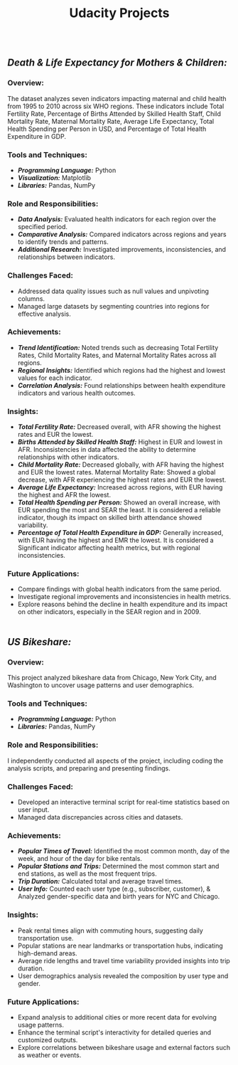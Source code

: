 # <center> Udacity Projects </center>
<br><br>
## ***Death & Life Expectancy for Mothers & Children:***
### Overview:
The dataset analyzes seven indicators impacting maternal and child health from 1995 to 2010 across six
WHO regions. These indicators include Total Fertility Rate, Percentage of Births Attended by Skilled Health
Staff, Child Mortality Rate, Maternal Mortality Rate, Average Life Expectancy, Total Health Spending per
Person in USD, and Percentage of Total Health Expenditure in GDP.
### Tools and Techniques:
- ***Programming Language:*** Python
- ***Visualization:*** Matplotlib
- ***Libraries:*** Pandas, NumPy
### Role and Responsibilities:
- ***Data Analysis:*** Evaluated health indicators for each region over the specified period.
- ***Comparative Analysis:*** Compared indicators across regions and years to identify trends and patterns.
- ***Additional Research:*** Investigated improvements, inconsistencies, and relationships between indicators.
### Challenges Faced:
- Addressed data quality issues such as null values and unpivoting columns.
- Managed large datasets by segmenting countries into regions for effective analysis.
### Achievements:
- ***Trend Identification:*** Noted trends such as decreasing Total Fertility Rates, Child Mortality Rates, and
Maternal Mortality Rates across all regions.
- ***Regional Insights:*** Identified which regions had the highest and lowest values for each indicator.
- ***Correlation Analysis:*** Found relationships between health expenditure indicators and various health
outcomes.
### Insights:
- ***Total Fertility Rate:*** Decreased overall, with AFR showing the highest rates and EUR the lowest.
- ***Births Attended by Skilled Health Staff:*** Highest in EUR and lowest in AFR. Inconsistencies in data
affected the ability to determine relationships with other indicators.
- ***Child Mortality Rate:*** Decreased globally, with AFR having the highest and EUR the lowest rates.
Maternal Mortality Rate: Showed a global decrease, with AFR experiencing the highest rates and EUR
the lowest.
- ***Average Life Expectancy:*** Increased across regions, with EUR having the highest and AFR the lowest.
- ***Total Health Spending per Person:*** Showed an overall increase, with EUR spending the most and SEAR
the least. It is considered a reliable indicator, though its impact on skilled birth attendance showed
variability.
- ***Percentage of Total Health Expenditure in GDP:*** Generally increased, with EUR having the highest and
EMR the lowest. It is considered a Significant indicator affecting health metrics, but with regional
inconsistencies.
### Future Applications:
- Compare findings with global health indicators from the same period.
- Investigate regional improvements and inconsistencies in health metrics.
- Explore reasons behind the decline in health expenditure and its impact on other indicators, especially
in the SEAR region and in 2009.
<br><br>
## ***US Bikeshare:***
### Overview:
This project analyzed bikeshare data from Chicago, New York City, and Washington to uncover usage
patterns and user demographics.
### Tools and Techniques:
- ***Programming Language:*** Python
- ***Libraries:*** Pandas, NumPy
### Role and Responsibilities:
I independently conducted all aspects of the project, including coding the analysis scripts, and preparing
and presenting findings.
### Challenges Faced:
- Developed an interactive terminal script for real-time statistics based on user input.
- Managed data discrepancies across cities and datasets.
### Achievements:
- ***Popular Times of Travel:*** Identified the most common month, day of the week, and hour of the day for
bike rentals.
- ***Popular Stations and Trips:*** Determined the most common start and end stations, as well as the most
frequent trips.
- ***Trip Duration:*** Calculated total and average travel times.
- ***User Info:*** Counted each user type (e.g., subscriber, customer), & Analyzed gender-specific data and birth
years for NYC and Chicago.
### Insights:
- Peak rental times align with commuting hours, suggesting daily transportation use.
- Popular stations are near landmarks or transportation hubs, indicating high-demand areas.
- Average ride lengths and travel time variability provided insights into trip duration.
- User demographics analysis revealed the composition by user type and gender.
### Future Applications:
- Expand analysis to additional cities or more recent data for evolving usage patterns.
- Enhance the terminal script's interactivity for detailed queries and customized outputs.
- Explore correlations between bikeshare usage and external factors such as weather or events.
<br><br>
